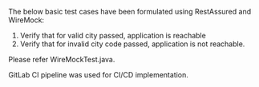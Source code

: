 The below basic test cases have been formulated using RestAssured and WireMock:
1. Verify that for valid city passed, application is reachable
2. Verify that for invalid city code passed, application is not reachable.

Please refer WireMockTest.java.

GitLab CI pipeline was used for CI/CD implementation.




